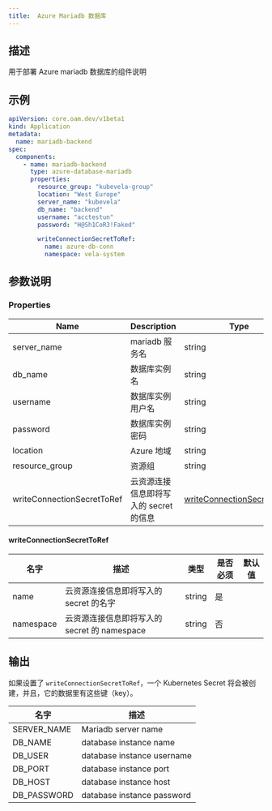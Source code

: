 ```yaml
---
title:  Azure Mariadb 数据库
---
```


## 描述

用于部署 Azure mariadb 数据库的组件说明

## 示例

```yaml
apiVersion: core.oam.dev/v1beta1
kind: Application
metadata:
  name: mariadb-backend
spec:
  components:
    - name: mariadb-backend
      type: azure-database-mariadb
      properties:
        resource_group: "kubevela-group"
        location: "West Europe"
        server_name: "kubevela"
        db_name: "backend"
        username: "acctestun"
        password: "H@Sh1CoR3!Faked"

        writeConnectionSecretToRef:
          name: azure-db-conn
          namespace: vela-system

```

## 参数说明

### Properties

Name | Description | Type | Required | Default
------------ | ------------- | ------------- | ------------- | ------------- 
| server_name                | mariadb 服务名                                               | string                                                    | 是     |         |
| db_name                    | 数据库实例名                                            | string                                                    | 是     |         |
| username                   | 数据库实例用户名                                      | string                                                    | 是     |         |
| password                   | 数据库实例密码                                       | string                                                    | 是     |         |
| location                   | Azure 地域                                                    | string                                                    | 是     |         |
| resource_group             | 资源组                                                    | string                                                    | 是     |         |
writeConnectionSecretToRef | 云资源连接信息即将写入的 secret 的信息 | [writeConnectionSecretToRef](#writeConnectionSecretToRef) | 否 |

#### writeConnectionSecretToRef

名字 | 描述 | 类型 | 是否必须 | 默认值
------------ | ------------- | ------------- | ------------- | ------------- 
name | 云资源连接信息即将写入的 secret 的名字 | string | 是 |
namespace | 云资源连接信息即将写入的 secret 的 namespace | string | 否 |

## 输出

如果设置了 `writeConnectionSecretToRef`，一个 Kubernetes Secret 将会被创建，并且，它的数据里有这些键（key）。

名字 | 描述
------------ | -------------
SERVER_NAME | Mariadb server name |
DB_NAME | database instance name |
DB_USER | database instance username |
DB_PORT | database instance port |
DB_HOST | database instance host |
DB_PASSWORD | database instance password |